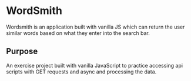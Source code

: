 # WordSmith

Wordsmith is an application built with vanilla JS which can return the user similar words based on what they enter into the search bar. 

## Purpose

An exercise project built with vanilla JavaScript to practice accessing api scripts with GET requests and async and processing the data. 